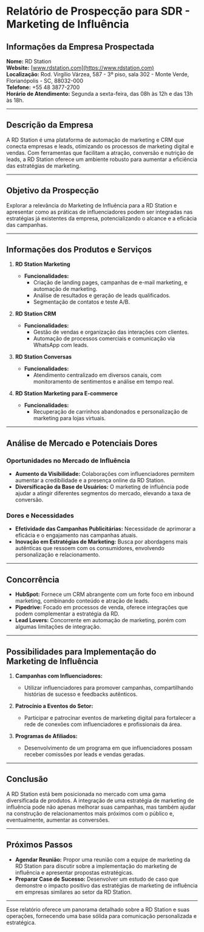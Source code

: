# Relatório de Prospecção para SDR - Marketing de Influência

## Informações da Empresa Prospectada
**Nome:** RD Station  
**Website:** [www.rdstation.com](https://www.rdstation.com)  
**Localização:** Rod. Virgílio Várzea, 587 - 3º piso, sala 302 - Monte Verde, Florianópolis - SC, 88032-000  
**Telefone:** +55 48 3877-2700  
**Horário de Atendimento:** Segunda a sexta-feira, das 08h às 12h e das 13h às 18h.

---

## Descrição da Empresa
A RD Station é uma plataforma de automação de marketing e CRM que conecta empresas e leads, otimizando os processos de marketing digital e vendas. Com ferramentas que facilitam a atração, conversão e nutrição de leads, a RD Station oferece um ambiente robusto para aumentar a eficiência das estratégias de marketing.

---

## Objetivo da Prospecção
Explorar a relevância do Marketing de Influência para a RD Station e apresentar como as práticas de influenciadores podem ser integradas nas estratégias já existentes da empresa, potencializando o alcance e a eficácia das campanhas.

---

## Informações dos Produtos e Serviços
1. **RD Station Marketing**
   - **Funcionalidades:**
     - Criação de landing pages, campanhas de e-mail marketing, e automação de marketing.
     - Análise de resultados e geração de leads qualificados.
     - Segmentação de contatos e teste A/B.
  
2. **RD Station CRM**
   - **Funcionalidades:**
     - Gestão de vendas e organização das interações com clientes.
     - Automação de processos comerciais e comunicação via WhatsApp com leads.
  
3. **RD Station Conversas**
   - **Funcionalidades:**
     - Atendimento centralizado em diversos canais, com monitoramento de sentimentos e análise em tempo real.
  
4. **RD Station Marketing para E-commerce**
   - **Funcionalidades:**
     - Recuperação de carrinhos abandonados e personalização de marketing para lojas virtuais.

---

## Análise de Mercado e Potenciais Dores
### Oportunidades no Mercado de Influência
- **Aumento da Visibilidade:** Colaborações com influenciadores permitem aumentar a credibilidade e a presença online da RD Station.
- **Diversificação da Base de Usuários:** O marketing de influência pode ajudar a atingir diferentes segmentos do mercado, elevando a taxa de conversão.

### Dores e Necessidades
- **Efetividade das Campanhas Publicitárias:** Necessidade de aprimorar a eficácia e o engajamento nas campanhas atuais.
- **Inovação em Estratégias de Marketing:** Busca por abordagens mais autênticas que ressoem com os consumidores, envolvendo personalização e relacionamento.

---

## Concorrência
- **HubSpot:** Fornece um CRM abrangente com um forte foco em inbound marketing, combinando conteúdo e atração de leads.
- **Pipedrive:** Focado em processos de venda, oferece integrações que podem complementar a estratégia da RD.
- **Lead Lovers:** Concorrente em automação de marketing, porém com algumas limitações de integração.

---

## Possibilidades para Implementação do Marketing de Influência
1. **Campanhas com Influenciadores:**
   - Utilizar influenciadores para promover campanhas, compartilhando histórias de sucesso e feedbacks autênticos.
  
2. **Patrocínio a Eventos do Setor:**
   - Participar e patrocinar eventos de marketing digital para fortalecer a rede de conexões com influenciadores e profissionais da área.
  
3. **Programas de Afiliados:**
   - Desenvolvimento de um programa em que influenciadores possam receber comissões por leads e vendas geradas.

---

## Conclusão
A RD Station está bem posicionada no mercado com uma gama diversificada de produtos. A integração de uma estratégia de marketing de influência pode não apenas melhorar suas campanhas, mas também ajudar na construção de relacionamentos mais próximos com o público e, eventualmente, aumentar as conversões.

---

## Próximos Passos
- **Agendar Reunião:** Propor uma reunião com a equipe de marketing da RD Station para discutir sobre a implementação do marketing de influência e apresentar propostas estratégicas.
- **Preparar Case de Sucesso:** Desenvolver um estudo de caso que demonstre o impacto positivo das estratégias de marketing de influência em empresas similares ao setor da RD Station.

--- 

Esse relatório oferece um panorama detalhado sobre a RD Station e suas operações, fornecendo uma base sólida para comunicação personalizada e estratégica.
